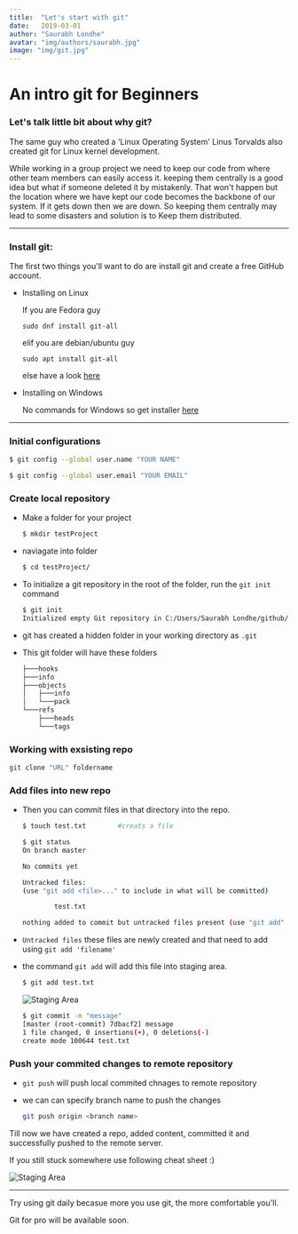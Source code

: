```yaml
---
title:  "Let's start with git"
date:   2019-03-01
author: "Saurabh Londhe"
avatar: "img/authors/saurabh.jpg"
image: "img/git.jpg"
---
```

# An intro git for Beginners 
### Let's talk little bit about why git?
The same guy who created a 'Linux Operating System' Linus Torvalds also created git for Linux kernel development.

While working in a group project we need to keep our code from where other team members can easily access it. keeping them centrally is a good idea but what if someone deleted it by mistakenly. That won't happen but the location where we have kept our code becomes the backbone of our system. If it gets down then we are down. So keeping them centrally may lead to some disasters and solution is to Keep them distributed.

---

### Install git:
The first two things you'll want to do are install git and create a free GitHub account.

-   Installing on Linux
    
    If you are Fedora guy
    ```
    sudo dnf install git-all
    ```

    elif you are debian/ubuntu guy
    ```
    sudo apt install git-all
    ```
    else have a look [here](https://git-scm.com/book/en/v2/Getting-Started-Installing-Git)

-   Installing on Windows

    No commands for Windows so get installer [here](https://git-scm.com/download/win)

---

### Initial configurations

```sh
$ git config --global user.name "YOUR NAME"

$ git config --global user.email "YOUR EMAIL"
```
### Create local repository

-   Make a folder for your project 

    ```sh
    $ mkdir testProject
    ```

-   naviagate into folder

    ```sh
    $ cd testProject/
    ```
    
-   To initialize a git repository in the root of the folder, run the ```git init``` command

    ```sh
    $ git init
    Initialized empty Git repository in C:/Users/Saurabh Londhe/github/testProject/.git/
    ```

-   git has created a hidden folder in your working directory as ```.git```
    
-   This git folder will have these folders
    ```sh
    ├───hooks
    ├───info
    ├───objects
    │   ├───info
    │   └───pack
    └───refs
        ├───heads
        └───tags
    ```


### Working with exsisting repo

```sh
git clone "URL" foldername 
```


### Add files into new repo


-   Then you can commit files in that directory into the repo.

    ```sh
    $ touch test.txt        #creats a file
    ```

    ```sh
    $ git status
    On branch master

    No commits yet

    Untracked files:
    (use "git add <file>..." to include in what will be committed)

            test.txt

    nothing added to commit but untracked files present (use "git add" to track)

    ```

-   ```Untracked files``` these files are newly created and that need to add using  ```git add 'filename'```

-   the command ```git add``` will add this file into staging area.

    ```sh
    $ git add test.txt
    ```


    ![Staging Area](/static/assets/img/blog/start_git/staging_area.png)


    ```sh
    $ git commit -m "message"
    [master (root-commit) 7dbacf2] message
    1 file changed, 0 insertions(+), 0 deletions(-)
    create mode 100644 test.txt

    ```

### Push your commited changes to remote repository

-   ```git push``` will push local commited chnages to remote repository
    
-   we can  can specify branch name to push the changes
    ```sh
    git push origin <branch name>
    ```

Till now we have created a repo, added content, committed it and successfully pushed to the remote server.

If you still stuck somewhere use following cheat sheet :)

![Staging Area](/static/assets/img/blog/start_git/git-cheatsheet-simple.jpg)

---

Try using git daily becasue more you use git, the more comfortable you'll.

Git for pro will be available soon.